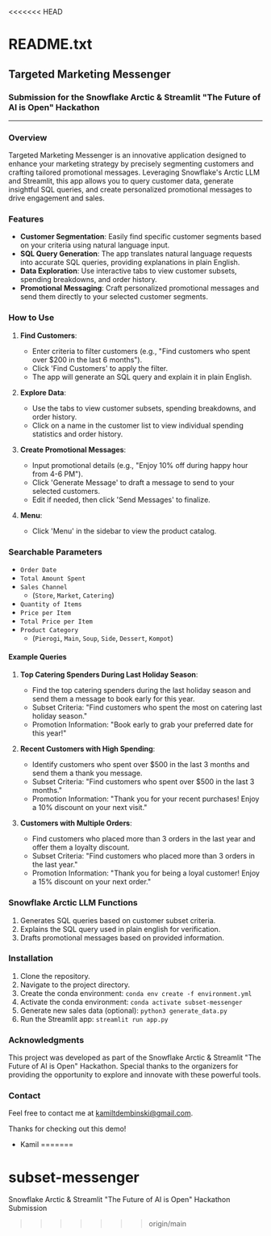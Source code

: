 <<<<<<< HEAD
# README.txt

## Targeted Marketing Messenger

### Submission for the Snowflake Arctic & Streamlit "The Future of AI is Open" Hackathon

---

### Overview

Targeted Marketing Messenger is an innovative application designed to enhance your marketing strategy by precisely segmenting customers and crafting tailored promotional messages. Leveraging Snowflake's Arctic LLM and Streamlit, this app allows you to query customer data, generate insightful SQL queries, and create personalized promotional messages to drive engagement and sales.

### Features

- **Customer Segmentation**: Easily find specific customer segments based on your criteria using natural language input.
- **SQL Query Generation**: The app translates natural language requests into accurate SQL queries, providing explanations in plain English.
- **Data Exploration**: Use interactive tabs to view customer subsets, spending breakdowns, and order history.
- **Promotional Messaging**: Craft personalized promotional messages and send them directly to your selected customer segments.

### How to Use

1. **Find Customers**:
   - Enter criteria to filter customers (e.g., "Find customers who spent over $200 in the last 6 months").
   - Click 'Find Customers' to apply the filter.
   - The app will generate an SQL query and explain it in plain English.

2. **Explore Data**:
   - Use the tabs to view customer subsets, spending breakdowns, and order history.
   - Click on a name in the customer list to view individual spending statistics and order history.

3. **Create Promotional Messages**:
   - Input promotional details (e.g., "Enjoy 10% off during happy hour from 4-6 PM").
   - Click 'Generate Message' to draft a message to send to your selected customers.
   - Edit if needed, then click 'Send Messages' to finalize.

4. **Menu**:
   - Click 'Menu' in the sidebar to view the product catalog.

### Searchable Parameters

- `Order Date`
- `Total Amount Spent`
- `Sales Channel`
    - (`Store`, `Market`, `Catering`)
- `Quantity of Items`
- `Price per Item`
- `Total Price per Item`
- `Product Category`
    - (`Pierogi`, `Main`, `Soup`, `Side`, `Dessert`, `Kompot`)

#### Example Queries

1. **Top Catering Spenders During Last Holiday Season**:
   - Find the top catering spenders during the last holiday season and send them a message to book early for this year.
   - Subset Criteria: "Find customers who spent the most on catering last holiday season."
   - Promotion Information: "Book early to grab your preferred date for this year!"

2. **Recent Customers with High Spending**:
   - Identify customers who spent over $500 in the last 3 months and send them a thank you message.
   - Subset Criteria: "Find customers who spent over $500 in the last 3 months."
   - Promotion Information: "Thank you for your recent purchases! Enjoy a 10% discount on your next visit."

3. **Customers with Multiple Orders**:
   - Find customers who placed more than 3 orders in the last year and offer them a loyalty discount.
   - Subset Criteria: "Find customers who placed more than 3 orders in the last year."
   - Promotion Information: "Thank you for being a loyal customer! Enjoy a 15% discount on your next order."

### Snowflake Arctic LLM Functions

1. Generates SQL queries based on customer subset criteria.
2. Explains the SQL query used in plain english for verification.
3. Drafts promotional messages based on provided information.

### Installation

1. Clone the repository.
2. Navigate to the project directory.
3. Create the conda environment: `conda env create -f environment.yml`
4. Activate the conda environment: `conda activate subset-messenger`
5. Generate new sales data (optional): `python3 generate_data.py`
6. Run the Streamlit app: `streamlit run app.py`

### Acknowledgments

This project was developed as part of the Snowflake Arctic & Streamlit "The Future of AI is Open" Hackathon. Special thanks to the organizers for providing the opportunity to explore and innovate with these powerful tools.

### Contact

Feel free to contact me at kamiltdembinski@gmail.com.

Thanks for checking out this demo!
- Kamil
=======
# subset-messenger
Snowflake Arctic &amp; Streamlit "The Future of AI is Open" Hackathon Submission
>>>>>>> origin/main

